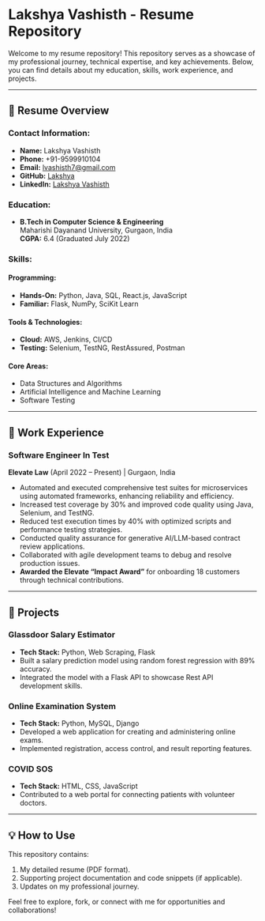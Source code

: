 # Lakshya Vashisth - Resume Repository

Welcome to my resume repository! This repository serves as a showcase of my professional journey, technical expertise, and key achievements. Below, you can find details about my education, skills, work experience, and projects.

---

## 📄 Resume Overview

### Contact Information:
- **Name:** Lakshya Vashisth  
- **Phone:** +91-9599910104  
- **Email:** lvashisth7@gmail.com  
- **GitHub:** [Lakshya](https://github.com/gitlakshya)  
- **LinkedIn:** [Lakshya Vashisth](https://www.linkedin.com/in/lakshyavashisth)

### Education:
- **B.Tech in Computer Science & Engineering**  
  Maharishi Dayanand University, Gurgaon, India  
  **CGPA:** 6.4 (Graduated July 2022)

### Skills:
#### Programming:
- **Hands-On:** Python, Java, SQL, React.js, JavaScript
- **Familiar:** Flask, NumPy, SciKit Learn

#### Tools & Technologies:
- **Cloud:** AWS, Jenkins, CI/CD
- **Testing:** Selenium, TestNG, RestAssured, Postman

#### Core Areas:
- Data Structures and Algorithms
- Artificial Intelligence and Machine Learning
- Software Testing

---

## 🏢 Work Experience

### **Software Engineer In Test**
**Elevate Law** (April 2022 – Present) | Gurgaon, India

- Automated and executed comprehensive test suites for microservices using automated frameworks, enhancing reliability and efficiency.
- Increased test coverage by 30% and improved code quality using Java, Selenium, and TestNG.
- Reduced test execution times by 40% with optimized scripts and performance testing strategies.
- Conducted quality assurance for generative AI/LLM-based contract review applications.
- Collaborated with agile development teams to debug and resolve production issues.
- **Awarded the Elevate “Impact Award”** for onboarding 18 customers through technical contributions.

---

## 📂 Projects

### **Glassdoor Salary Estimator**  
- **Tech Stack:** Python, Web Scraping, Flask  
- Built a salary prediction model using random forest regression with 89% accuracy.
- Integrated the model with a Flask API to showcase Rest API development skills.

### **Online Examination System**  
- **Tech Stack:** Python, MySQL, Django  
- Developed a web application for creating and administering online exams.
- Implemented registration, access control, and result reporting features.

### **COVID SOS**  
- **Tech Stack:** HTML, CSS, JavaScript  
- Contributed to a web portal for connecting patients with volunteer doctors.

---

## 💡 How to Use
This repository contains:
1. My detailed resume (PDF format).
2. Supporting project documentation and code snippets (if applicable).
3. Updates on my professional journey.

Feel free to explore, fork, or connect with me for opportunities and collaborations!

